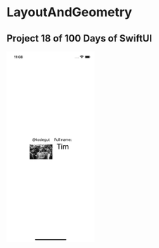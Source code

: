 # LayoutAndGeometry

## Project 18 of 100 Days of SwiftUI

<img src="https://github.com/kodegut/100DaysOfSwiftUI/blob/main/Images/LayoutAndGeometry.png" width="200">
